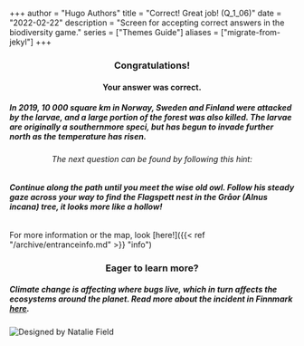 +++
author = "Hugo Authors"
title = "Correct! Great job! (Q_1_06)"
date = "2022-02-22"
description = "Screen for accepting correct answers in the biodiversity game."
series = ["Themes Guide"]
aliases = ["migrate-from-jekyl"]
+++

### <center> Congratulations! </center>
#### <center> Your answer was correct. 
##### In 2019, 10 000 square km in Norway, Sweden and Finland were attacked by the larvae, and a large portion of the forest was also killed. The larvae are originally a southernmore speci, but has begun to invade further north as the temperature has risen. </center>


###### <center> The next question can be found by following this hint: </center>
###### **Continue along the path until you meet the wise old owl. Follow his steady gaze across your way to find the Flagspett nest in the Gråor (Alnus incana) tree, it looks more like a hollow!**

For more information or the map, look [here!]({{< ref "/archive/entranceinfo.md" >}} "info")


### <center> Eager to learn more? </center>

##### Climate change is affecting where bugs live, which in turn affects the ecosystems around the planet. Read more about the incident in Finnmark [here](https://www.nrk.no/tromsogfinnmark/lauvmakken-frostmaler-sprer-seg-mot-arktiske-strok-og-odelegger-traer-og-krattskog-pa-varangerhalvoya-1.14721572).

![Designed by Natalie Field](/img/rosalia-batesi.jpg)